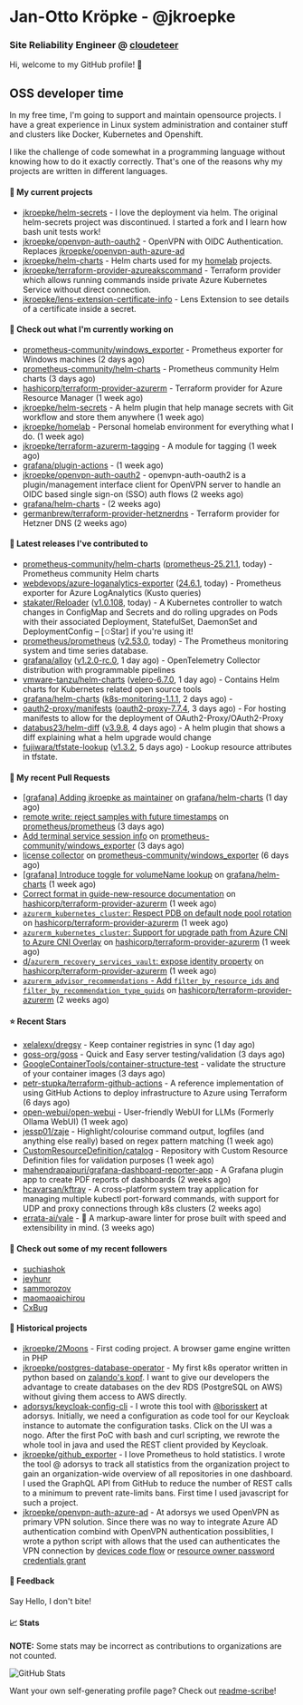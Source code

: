 # Jan-Otto Kröpke - @jkroepke
### Site Reliability Engineer @ [cloudeteer](https://cloudeteer.de/)

Hi, welcome to my GitHub profile! 👋

## OSS developer time
In my free time, I'm going to support and maintain opensource projects. I have a great experience in Linux system administration and container stuff and clusters like Docker, Kubernetes and Openshift.

I like the challenge of code somewhat in a programming language without knowing how to do it exactly correctly. That's one of the reasons why my projects are written in different languages.

#### 🌱 My current projects
- [jkroepke/helm-secrets](https://github.com/jkroepke/helm-secrets) - I love the deployment via helm. The original helm-secrets project was discontinued. I started a fork and I learn how bash unit tests work!
- [jkroepke/openvpn-auth-oauth2](https://github.com/jkroepke/openvpn-auth-oauth2) - OpenVPN with OIDC Authentication. Replaces  [jkroepke/openvpn-auth-azure-ad](https://github.com/jkroepke/openvpn-auth-azure-ad) 
- [jkroepke/helm-charts](https://github.com/jkroepke/helm-charts) - Helm charts used for my [homelab](https://github.com/jkroepke/homelab) projects.
- [jkroepke/terraform-provider-azureakscommand](https://github.com/jkroepke/terraform-provider-azureakscommand) - Terraform provider which allows running commands inside private Azure Kubernetes Service without direct connection.
- [jkroepke/lens-extension-certificate-info](https://github.com/jkroepke/lens-extension-certificate-info) - Lens Extension to see details of a certificate inside a secret.

#### 👷 Check out what I'm currently working on

- [prometheus-community/windows_exporter](https://github.com/prometheus-community/windows_exporter) - Prometheus exporter for Windows machines (2 days ago)
- [prometheus-community/helm-charts](https://github.com/prometheus-community/helm-charts) - Prometheus community Helm charts (3 days ago)
- [hashicorp/terraform-provider-azurerm](https://github.com/hashicorp/terraform-provider-azurerm) - Terraform provider for Azure Resource Manager (1 week ago)
- [jkroepke/helm-secrets](https://github.com/jkroepke/helm-secrets) - A helm plugin that help manage secrets with Git workflow and store them anywhere (1 week ago)
- [jkroepke/homelab](https://github.com/jkroepke/homelab) - Personal homelab environment for everything what I do. (1 week ago)
- [jkroepke/terraform-azurerm-tagging](https://github.com/jkroepke/terraform-azurerm-tagging) - A module for tagging (1 week ago)
- [grafana/plugin-actions](https://github.com/grafana/plugin-actions) -  (1 week ago)
- [jkroepke/openvpn-auth-oauth2](https://github.com/jkroepke/openvpn-auth-oauth2) - openvpn-auth-oauth2 is a plugin/management interface client for OpenVPN server to handle an OIDC based single sign-on (SSO) auth flows (2 weeks ago)
- [grafana/helm-charts](https://github.com/grafana/helm-charts) -  (2 weeks ago)
- [germanbrew/terraform-provider-hetznerdns](https://github.com/germanbrew/terraform-provider-hetznerdns) - Terraform provider for Hetzner DNS (2 weeks ago)

#### 🔭 Latest releases I've contributed to

- [prometheus-community/helm-charts](https://github.com/prometheus-community/helm-charts) ([prometheus-25.21.1](https://github.com/prometheus-community/helm-charts/releases/tag/prometheus-25.21.1), today) - Prometheus community Helm charts
- [webdevops/azure-loganalytics-exporter](https://github.com/webdevops/azure-loganalytics-exporter) ([24.6.1](https://github.com/webdevops/azure-loganalytics-exporter/releases/tag/24.6.1), today) - Prometheus exporter for Azure LogAnalytics (Kusto queries)
- [stakater/Reloader](https://github.com/stakater/Reloader) ([v1.0.108](https://github.com/stakater/Reloader/releases/tag/v1.0.108), today) - A Kubernetes controller to watch changes in ConfigMap and Secrets and do rolling upgrades on Pods with their associated Deployment, StatefulSet, DaemonSet and DeploymentConfig – [✩Star] if you&#39;re using it!
- [prometheus/prometheus](https://github.com/prometheus/prometheus) ([v2.53.0](https://github.com/prometheus/prometheus/releases/tag/v2.53.0), today) - The Prometheus monitoring system and time series database.
- [grafana/alloy](https://github.com/grafana/alloy) ([v1.2.0-rc.0](https://github.com/grafana/alloy/releases/tag/v1.2.0-rc.0), 1 day ago) - OpenTelemetry Collector distribution with programmable pipelines
- [vmware-tanzu/helm-charts](https://github.com/vmware-tanzu/helm-charts) ([velero-6.7.0](https://github.com/vmware-tanzu/helm-charts/releases/tag/velero-6.7.0), 1 day ago) - Contains Helm charts for Kubernetes related open source tools
- [grafana/helm-charts](https://github.com/grafana/helm-charts) ([k8s-monitoring-1.1.1](https://github.com/grafana/helm-charts/releases/tag/k8s-monitoring-1.1.1), 2 days ago) - 
- [oauth2-proxy/manifests](https://github.com/oauth2-proxy/manifests) ([oauth2-proxy-7.7.4](https://github.com/oauth2-proxy/manifests/releases/tag/oauth2-proxy-7.7.4), 3 days ago) - For hosting manifests to allow for the deployment of OAuth2-Proxy/OAuth2-Proxy
- [databus23/helm-diff](https://github.com/databus23/helm-diff) ([v3.9.8](https://github.com/databus23/helm-diff/releases/tag/v3.9.8), 4 days ago) - A helm plugin that shows a diff explaining what a helm upgrade would change
- [fujiwara/tfstate-lookup](https://github.com/fujiwara/tfstate-lookup) ([v1.3.2](https://github.com/fujiwara/tfstate-lookup/releases/tag/v1.3.2), 5 days ago) - Lookup resource attributes in tfstate.

#### 🔨 My recent Pull Requests

- [[grafana] Adding jkroepke as maintainer](https://github.com/grafana/helm-charts/pull/3179) on [grafana/helm-charts](https://github.com/grafana/helm-charts) (1 day ago)
- [remote write: reject samples with future timestamps](https://github.com/prometheus/prometheus/pull/14304) on [prometheus/prometheus](https://github.com/prometheus/prometheus) (3 days ago)
- [Add terminal service session info](https://github.com/prometheus-community/windows_exporter/pull/1525) on [prometheus-community/windows_exporter](https://github.com/prometheus-community/windows_exporter) (3 days ago)
- [license collector](https://github.com/prometheus-community/windows_exporter/pull/1524) on [prometheus-community/windows_exporter](https://github.com/prometheus-community/windows_exporter) (6 days ago)
- [[grafana] Introduce toggle for volumeName lookup](https://github.com/grafana/helm-charts/pull/3163) on [grafana/helm-charts](https://github.com/grafana/helm-charts) (1 week ago)
- [Correct format in guide-new-resource documentation](https://github.com/hashicorp/terraform-provider-azurerm/pull/26275) on [hashicorp/terraform-provider-azurerm](https://github.com/hashicorp/terraform-provider-azurerm) (1 week ago)
- [`azurerm_kubernetes_cluster`: Respect PDB on default node pool rotation](https://github.com/hashicorp/terraform-provider-azurerm/pull/26274) on [hashicorp/terraform-provider-azurerm](https://github.com/hashicorp/terraform-provider-azurerm) (1 week ago)
- [`azurerm_kubernetes_cluster`: Support for upgrade path from Azure CNI to Azure CNI Overlay](https://github.com/hashicorp/terraform-provider-azurerm/pull/26260) on [hashicorp/terraform-provider-azurerm](https://github.com/hashicorp/terraform-provider-azurerm) (1 week ago)
- [d/`azurerm_recovery_services_vault`: expose identity property](https://github.com/hashicorp/terraform-provider-azurerm/pull/26254) on [hashicorp/terraform-provider-azurerm](https://github.com/hashicorp/terraform-provider-azurerm) (1 week ago)
- [`azurerm_advisor_recommendations` - Add `filter_by_resource_ids` and `filter_by_recommendation_type_guids`](https://github.com/hashicorp/terraform-provider-azurerm/pull/26220) on [hashicorp/terraform-provider-azurerm](https://github.com/hashicorp/terraform-provider-azurerm) (2 weeks ago)

#### ⭐ Recent Stars

- [xelalexv/dregsy](https://github.com/xelalexv/dregsy) - Keep container registries in sync (1 day ago)
- [goss-org/goss](https://github.com/goss-org/goss) - Quick and Easy server testing/validation (3 days ago)
- [GoogleContainerTools/container-structure-test](https://github.com/GoogleContainerTools/container-structure-test) - validate the structure of your container images (3 days ago)
- [petr-stupka/terraform-github-actions](https://github.com/petr-stupka/terraform-github-actions) - A reference implementation of using GitHub Actions to deploy infrastructure to Azure using Terraform (6 days ago)
- [open-webui/open-webui](https://github.com/open-webui/open-webui) - User-friendly WebUI for LLMs (Formerly Ollama WebUI) (1 week ago)
- [jessp01/zaje](https://github.com/jessp01/zaje) - Highlight/colourise command output, logfiles (and anything else really) based on regex pattern matching (1 week ago)
- [CustomResourceDefinition/catalog](https://github.com/CustomResourceDefinition/catalog) - Repository with Custom Resource Definition files for validation purposes (1 week ago)
- [mahendrapaipuri/grafana-dashboard-reporter-app](https://github.com/mahendrapaipuri/grafana-dashboard-reporter-app) - A Grafana plugin app to create PDF reports of dashboards (2 weeks ago)
- [hcavarsan/kftray](https://github.com/hcavarsan/kftray) - A cross-platform system tray application for managing multiple kubectl port-forward commands, with support for UDP and proxy connections through k8s clusters (2 weeks ago)
- [errata-ai/vale](https://github.com/errata-ai/vale) - :pencil: A markup-aware linter for prose built with speed and extensibility in mind. (3 weeks ago)

#### 👯 Check out some of my recent followers

- [suchiashok](https://github.com/suchiashok)
- [jeyhunr](https://github.com/jeyhunr)
- [sammorozov](https://github.com/sammorozov)
- [maomaoaichirou](https://github.com/maomaoaichirou)
- [CxBug](https://github.com/CxBug)

#### 📜 Historical projects
- [jkroepke/2Moons](https://github.com/jkroepke/2Moons) - First coding project. A browser game engine written in PHP
- [jkroepke/postgres-database-operator](https://github.com/jkroepke/postgres-database-operator) - My first k8s operator written in python based on [zalando's kopf](https://github.com/zalando-incubator/kopf). I want to give our developers the advantage to create databases on the dev RDS (PostgreSQL on AWS) without giving them access to AWS directly.
- [adorsys/keycloak-config-cli](https://github.com/adorsys/keycloak-config-cli) - I wrote this tool with [@borisskert](https://github.com/borisskert) at adorsys. Initially, we need a configuration as code tool for our Keycloak instance to automate the configuration tasks. Click on the UI was a nogo. After the first PoC with bash and curl scripting, we rewrote the whole tool in java and used the REST client provided by Keycloak.
- [jkroepke/github_exporter](https://github.com/jkroepke/github_exporter) - I love Prometheus to hold statistics. I wrote the tool @ adorsys to track all statistics from the organization project to gain an organization-wide overview of all repositories in one dashboard. I used the GraphQL API from GitHub to reduce the number of REST calls to a minimum to prevent rate-limits bans. First time I used javascript for such a project.
- [jkroepke/openvpn-auth-azure-ad](https://github.com/jkroepke/openvpn-auth-azure-ad) - At adorsys we used OpenVPN as primary VPN solution. Since there was no way to integrate Azure AD authentication combind with OpenVPN authentication possiblities, I wrote a python script with allows that the used can authenticates the VPN connection by [devices code flow](https://docs.microsoft.com/en-us/azure/active-directory/develop/v2-oauth2-device-code) or [resource owner password credentials grant](https://docs.microsoft.com/en-us/azure/active-directory/develop/v2-oauth-ropc)

#### 💬 Feedback

Say Hello, I don't bite!

#### 📈 Stats

**NOTE:** Some stats may be incorrect as contributions to organizations
are not counted.

![GitHub Stats](https://github-readme-stats.vercel.app/api?username=jkroepke&count_private=false&theme=tokyonight&show_icons=true)

Want your own self-generating profile page? Check out [readme-scribe](https://github.com/muesli/readme-scribe)!
